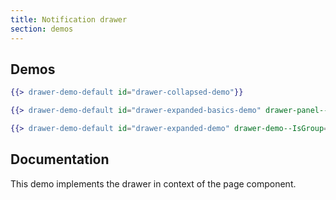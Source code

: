 ```yaml
---
title: Notification drawer
section: demos
---
```


## Demos
```hbs title=Collapsed isFullscreen
{{> drawer-demo-default id="drawer-collapsed-demo"}}
```

```hbs title=Expanded-basics isFullscreen
{{> drawer-demo-default id="drawer-expanded-basics-demo" drawer-panel--IsOpen="true"}}
```

```hbs title=Expanded isFullscreen
{{> drawer-demo-default id="drawer-expanded-demo" drawer-demo--IsGroup="true" drawer-panel--IsOpen="true"}}
```

## Documentation

This demo implements the drawer in context of the page component.
